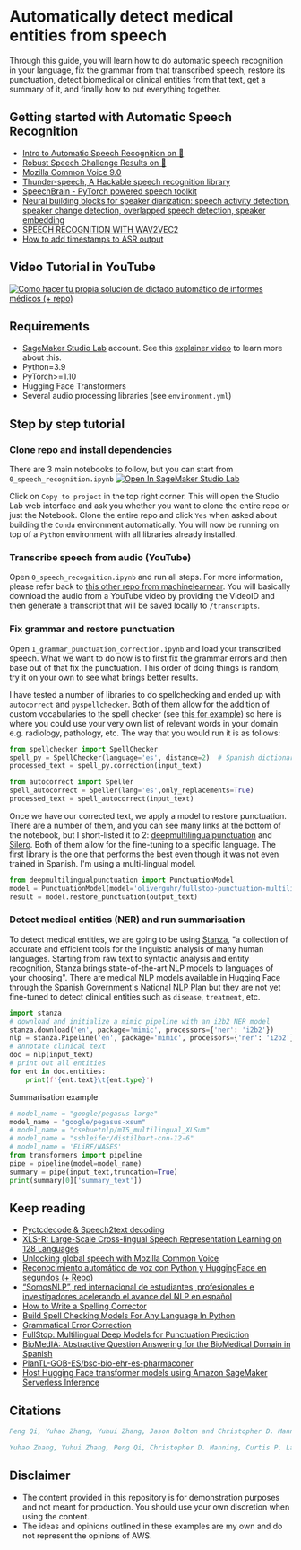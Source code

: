 # Automatically detect medical entities from speech

Through this guide, you will learn how to do automatic speech recognition in your language, fix the grammar from that transcribed speech, restore its punctuation, detect biomedical or clinical entities from that text, get a summary of it, and finally how to put everything together.  

## Getting started with Automatic Speech Recognition
- [Intro to Automatic Speech Recognition on 🤗](https://huggingface.co/tasks/automatic-speech-recognition)
- [Robust Speech Challenge Results on 🤗](https://huggingface.co/spaces/speech-recognition-community-v2/FinalLeaderboard)
- [Mozilla Common Voice 9.0](https://huggingface.co/datasets/mozilla-foundation/common_voice_9_0)
- [Thunder-speech, A Hackable speech recognition library](https://scart97.github.io/thunder-speech/Ultimate%20guide/)
- [SpeechBrain - PyTorch powered speech toolkit](https://speechbrain.github.io/)
- [Neural building blocks for speaker diarization: speech activity detection, speaker change detection, overlapped speech detection, speaker embedding](https://github.com/pyannote/pyannote-audio)
- [SPEECH RECOGNITION WITH WAV2VEC2](https://pytorch.org/tutorials/intermediate/speech_recognition_pipeline_tutorial.html)
- [How to add timestamps to ASR output](https://github.com/huggingface/transformers/issues/11307)

## Video Tutorial in YouTube
[![Como hacer tu propia solución de dictado automático de informes médicos (+ repo)](https://img.youtube.com/vi/_0KGck2JU0w/0.jpg)](https://www.youtube.com/watch?v=_0KGck2JU0w)

## Requirements
- [SageMaker Studio Lab](https://studiolab.sagemaker.aws/) account. See this [explainer video](https://www.youtube.com/watch?v=FUEIwAsrMP4) to learn more about this.
- Python=3.9
- PyTorch>=1.10
- Hugging Face Transformers
- Several audio processing libraries (see `environment.yml`)

## Step by step tutorial

### Clone repo and install dependencies

There are 3 main notebooks to follow, but you can start from `0_speech_recognition.ipynb` [![Open In SageMaker Studio Lab](https://studiolab.sagemaker.aws/studiolab.svg)](https://studiolab.sagemaker.aws/import/github/machinelearnear/asr-restore-punctuation-summarization-biomedical-ehr/blob/main/0_speech_recognition.ipynb)

Click on `Copy to project` in the top right corner. This will open the Studio Lab web interface and ask you whether you want to clone the entire repo or just the Notebook. Clone the entire repo and click `Yes` when asked about building the `Conda` environment automatically. You will now be running on top of a `Python` environment with all libraries already installed.

### Transcribe speech from audio (YouTube)

Open `0_speech_recognition.ipynb` and run all steps. For more information, please refer back to [this other repo from machinelearnear](https://github.com/machinelearnear/long-audio-transcription-spanish). You will basically download the audio from a YouTube video by providing the VideoID and then generate a transcript that will be saved locally to `/transcripts`.

### Fix grammar and restore punctuation

Open `1_grammar_punctuation_correction.ipynb` and load your transcribed speech. What we want to do now is to first fix the grammar errors and then base out of that fix the punctuation. This order of doing things is random, try it on your own to see what brings better results.

I have tested a number of libraries to do spellchecking and ended up with `autocorrect` and `pyspellchecker`. Both of them allow for the addition of custom vocabularies to the spell checker (see [this for example](https://github.com/filyp/autocorrect/issues/17)) so here is where you could use your very own list of relevant words in your domain e.g. radiology, pathology, etc. The way that you would run it is as follows:

```python
from spellchecker import SpellChecker
spell_py = SpellChecker(language='es', distance=2)  # Spanish dictionary
processed_text = spell_py.correction(input_text)
```

```python
from autocorrect import Speller
spell_autocorrect = Speller(lang='es',only_replacements=True)
processed_text = spell_autocorrect(input_text)
```

Once we have our corrected text, we apply a model to restore punctuation. There are a number of them, and you can see many links at the bottom of the notebook, but I short-listed it to 2: [deepmultilingualpunctuation](https://github.com/oliverguhr/deepmultilingualpunctuation) and [Silero](https://github.com/snakers4/silero-models#text-enhancement). Both of them allow for the fine-tuning to a specific language. The first library is the one that performs the best even though it was not even trained in Spanish. I'm using a multi-lingual model.


```python
from deepmultilingualpunctuation import PunctuationModel
model = PunctuationModel(model='oliverguhr/fullstop-punctuation-multilingual-base')
result = model.restore_punctuation(output_text)
```

### Detect medical entities (NER) and run summarisation

To detect medical entities, we are going to be using [Stanza](https://stanfordnlp.github.io/stanza/), "a collection of accurate and efficient tools for the linguistic analysis of many human languages. Starting from raw text to syntactic analysis and entity recognition, Stanza brings state-of-the-art NLP models to languages of your choosing". There are medical NLP models available in Hugging Face through [the Spanish Government's National NLP Plan](https://huggingface.co/PlanTL-GOB-ES) but they are not yet fine-tuned to detect clinical entities such as `disease`, `treatment`, etc.

```python
import stanza
# download and initialize a mimic pipeline with an i2b2 NER model
stanza.download('en', package='mimic', processors={'ner': 'i2b2'})
nlp = stanza.Pipeline('en', package='mimic', processors={'ner': 'i2b2'})
# annotate clinical text
doc = nlp(input_text)
# print out all entities
for ent in doc.entities:
    print(f'{ent.text}\t{ent.type}')
```

Summarisation example

```python
# model_name = "google/pegasus-large"
model_name = "google/pegasus-xsum"
# model_name = "csebuetnlp/mT5_multilingual_XLSum"
# model_name = "sshleifer/distilbart-cnn-12-6"
# model_name = 'ELiRF/NASES'
from transformers import pipeline
pipe = pipeline(model=model_name)
summary = pipe(input_text,truncation=True)
print(summary[0]['summary_text'])
```

## Keep reading
- [Pyctcdecode & Speech2text decoding](https://www.youtube.com/watch?v=mp7fHMTnK9A&t=5s)
- [XLS-R: Large-Scale Cross-lingual Speech Representation Learning on 128 Languages](https://www.youtube.com/watch?v=ic_J7ZCROBM)
- [Unlocking global speech with Mozilla Common Voice](https://www.youtube.com/watch?v=Vvn984QmAVg)
- [Reconocimiento automático de voz con Python y HuggingFace en segundos (+ Repo)](https://www.youtube.com/watch?v=wFjPxz22MEs)
- [“SomosNLP”, red internacional de estudiantes, profesionales e investigadores acelerando el avance del NLP en español](https://somosnlp.org/)
- [How to Write a Spelling Corrector](https://norvig.com/spell-correct.html )
- [Build Spell Checking Models For Any Language In Python](https://medium.com/mlearning-ai/build-spell-checking-models-for-any-language-in-python-aa4489df0a5f )
- [Grammatical Error Correction](http://nlpprogress.com/english/grammatical_error_correction.html )
- [FullStop: Multilingual Deep Models for Punctuation Prediction](http://ceur-ws.org/Vol-2957/sepp_paper4.pdf)
- [BioMedIA: Abstractive Question Answering for the BioMedical Domain in Spanish](https://huggingface.co/spaces/hackathon-pln-es/BioMedIA)
- [PlanTL-GOB-ES/bsc-bio-ehr-es-pharmaconer](https://huggingface.co/PlanTL-GOB-ES/bsc-bio-ehr-es-pharmaconer )
- [Host Hugging Face transformer models using Amazon SageMaker Serverless Inference](https://aws.amazon.com/de/blogs/machine-learning/host-hugging-face-transformer-models-using-amazon-sagemaker-serverless-inference/)

## Citations
```bibtex
Peng Qi, Yuhao Zhang, Yuhui Zhang, Jason Bolton and Christopher D. Manning. 2020. Stanza: A Python Natural Language Processing Toolkit for Many Human Languages. In Association for Computational Linguistics (ACL) System Demonstrations. 2020. [pdf][bib]

Yuhao Zhang, Yuhui Zhang, Peng Qi, Christopher D. Manning, Curtis P. Langlotz. Biomedical and Clinical English Model Packages in the Stanza Python NLP Library, Journal of the American Medical Informatics Association. 2021.
```

## Disclaimer
- The content provided in this repository is for demonstration purposes and not meant for production. You should use your own discretion when using the content.
- The ideas and opinions outlined in these examples are my own and do not represent the opinions of AWS.
